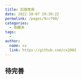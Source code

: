 ```yaml
---
title: 后端常用
date: 2022-10-07 19:39:22
permalink: /pages/9ccf90/
categories:
  - 收藏夹
tags:
  - 
author: 
  name: sv
  link: https://github.com/cx2002
---
```



## 待完善